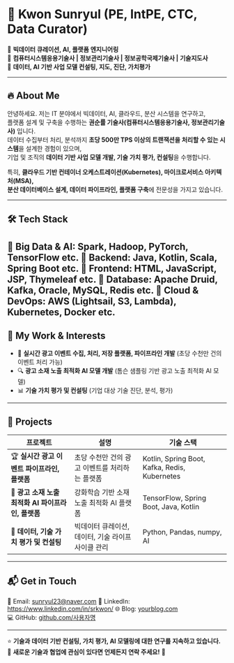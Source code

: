 # 👋 Kwon Sunryul (PE, IntPE, CTC, Data Curator)

🚀 **빅데이터 큐레이션, AI, 플랫폼 엔지니어링**  
📌 **컴퓨터시스템응용기술사 | 정보관리기술사 | 정보공학국제기술사 | 기술지도사**  
📌 **데이터, AI 기반 사업 모델 컨설팅, 지도, 진단, 가치평가**

---

## 🔥 About Me
안녕하세요. 저는 IT 분야에서 빅데이터, AI, 클라우드, 분산 시스템을 연구하고,  
플랫폼 설계 및 구축을 수행하는 **권순률 기술사(컴퓨터시스템응용기술사, 정보관리기술사)** 입니다.  
데이터 수집부터 처리, 분석까지 **초당 500만 TPS 이상의 트랜잭션을 처리할 수 있는 시스템**을 설계한 경험이 있으며,  
기업 및 조직의 **데이터 기반 사업 모델 개발, 기술 가치 평가, 컨설팅**을 수행합니다.  

특히, **클라우드 기반 컨테이너 오케스트레이션(Kubernetes), 마이크로서비스 아키텍처(MSA),  
분산 데이터베이스 설계, 데이터 파이프라인, 플랫폼 구축**에 전문성을 가지고 있습니다.  

---

## 🛠 Tech Stack
🔹 **Big Data & AI**: Spark, Hadoop, PyTorch, TensorFlow etc.
🔹 **Backend**: Java, Kotlin, Scala, Spring Boot etc.
🔹 **Frontend**: HTML, JavaScript, JSP, Thymeleaf etc.
🔹 **Database**: Apache Druid, Kafka, Oracle, MySQL, Redis etc.
🔹 **Cloud & DevOps**: AWS (Lightsail, S3, Lambda), Kubernetes, Docker etc.
---

## 📌 My Work & Interests
- 🚀 **실시간 광고 이벤트 수집, 처리, 저장 플랫폼, 파이프라인 개발** (초당 수천만 건의 이벤트 처리 가능)
- 🔍 **광고 소재 노출 최적화 AI 모델 개발** (톰슨 샘플링 기반 광고 노출 최적화 AI 모델)  
- 📊 **기술 가치 평가 및 컨설팅** (기업 대상 기술 진단, 분석, 평가) 

---

## 📂 Projects
| 프로젝트 | 설명 | 기술 스택 |
|----------|------|----------|
| 🏆 **실시간 광고 이벤트 파이프라인, 플랫폼** | 초당 수천만 건의 광고 이벤트를 처리하는 플랫폼 | Kotlin, Spring Boot, Kafka, Redis, Kubernetes |
| 🚦 **광고 소재 노출 최적화 AI 파이프라인, 플랫폼** | 강화학습 기반 소재 노출 최적화 AI 플랫폼 | TensorFlow, Spring Boot, Java, Kotlin |
| 🌱 **데이터, 기술 가치 평가 및 컨설팅** | 빅데이터 큐레이션, 데이터, 기술 라이프사이클 관리 | Python, Pandas, numpy, AI |

---

## 📬 Get in Touch
📧 Email: sunryul23@naver.com
🔗 LinkedIn: https://www.linkedin.com/in/srkwon/
🌐 Blog: [yourblog.com](https://yourblog.com)  
💻 GitHub: [github.com/사용자명](https://github.com/사용자명)  

---

⭐ **기술과 데이터 기반 컨설팅, 가치 평가, AI 모델링에 대한 연구를 지속하고 있습니다.**  
👀 **새로운 기술과 협업에 관심이 있다면 언제든지 연락 주세요!** 🚀  
